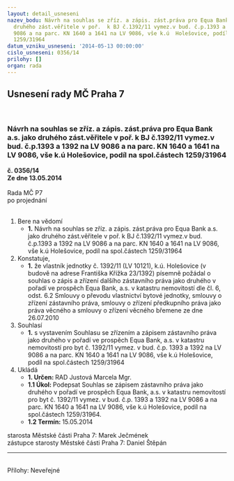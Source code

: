 ```yaml
---
layout: detail_usneseni
nazev_bodu: Návrh na souhlas se zříz. a zápis. zást.práva pro Equa Bank a.s. jako
  druhého zást.věřitele v poř.  k BJ č.1392/11 vymez.v bud. č.p.1393 a 1392 na LV
  9086 a na parc. KN 1640 a 1641 na LV 9086, vše k.ú  Holešovice, podíl na spol.částech
  1259/31964
datum_vzniku_usneseni: '2014-05-13 00:00:00'
cislo_usneseni: 0356/14
prilohy: []
organ: rada
---
```

<div id="ucUsn_pList" class="usn">
	<span><h2>Usnesení rady MČ Praha 7 </h2>
<br></span><div class="standBody">
<span><h3>Návrh na souhlas se zříz. a zápis. zást.práva pro Equa Bank a.s. jako druhého zást.věřitele v poř.  k BJ č.1392/11 vymez.v bud. č.p.1393 a 1392 na LV 9086 a na parc. KN 1640 a 1641 na LV 9086, vše k.ú  Holešovice, podíl na spol.částech 1259/31964</h3></span><div class="center">
		<strong>č. 0356/14</strong><br>
	</div>
<div class="center">
		<strong>Ze dne 13.05.2014</strong><br><br>
	</div>Rada MČ P7<br> po projednání<br><br><ol>
<li>Bere na vědomí<ul><li>
<strong>1.</strong> Návrh na souhlas se zříz. a zápis. zást.práva pro Equa Bank a.s. jako druhého zást.věřitele v poř.  k BJ č.1392/11 vymez.v bud. č.p.1393 a 1392 na LV 9086 a na parc. KN 1640 a 1641 na LV 9086, vše k.ú  Holešovice, podíl na spol.částech 1259/31964</li></ul>
</li>
<li>Konstatuje,<ul><li>
<strong>1.</strong> že vlastník jednotky č. 1392/11 (LV 10121), k.ú. Holešovice (v budově na adrese Františka Křížka 23/1392) písemně požádal o souhlas o zápis a zřízení dalšího zástavního práva jako druhého v pořadí ve prospěch Equa Bank, a.s. v katastru nemovitostí dle čl. 6, odst. 6.2 Smlouvy o převodu  vlastnictví bytové jednotky, smlouvy o zřízení zástavního práva, smlouvy o zřízení předkupního práva jako práva věcného a smlouvy o zřízení věcného břemene ze dne 26.07.2010 </li></ul>
</li>
<li>Souhlasí<ul><li>
<strong>1.</strong> s vystavením Souhlasu se zřízením a zápisem zástavního práva jako druhého v pořadí ve prospěch Equa Bank, a.s. v katastru nemovitostí pro byt č. 1392/11 vymez. v bud. č.p. 1393 a 1392 na LV 9086 a na parc. KN 1640 a 1641 na LV 9086, vše k.ú  Holešovice, podíl na spol.částech 1259/31964   </li></ul>
</li>
<li>Ukládá<ul>
<li>
<strong>1. Určen: </strong>RAD Justová Marcela Mgr.</li>
<li>
<strong>1.1 Úkol: </strong>Podepsat Souhlas se zápisem zástavního práva jako druhého v pořadí ve prospěch Equa Bank, a.s. v katastru nemovitostí pro byt č. 1392/11 vymez. v bud. č.p. 1393 a 1392 na LV 9086 a na parc. KN 1640 a 1641 na LV 9086, vše k.ú  Holešovice, podíl na spol.částech 1259/31964.</li>
<li>
<strong>1.2 Termín: </strong>15.05.2014</li>
</ul>
</li>
</ol>starosta Městské části Praha 7: Marek Ječmének<br>zástupce starosty Městské části Praha 7: Daniel Štěpán <hr>
<br>Přílohy: Neveřejné</div>
</div>